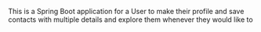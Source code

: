 This is a Spring Boot application for a User to make their profile and save contacts with multiple details and explore them whenever they would like to

